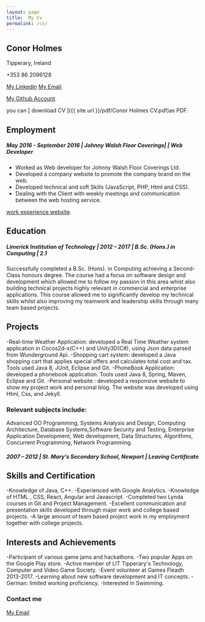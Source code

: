 ```yaml
---
layout: page
title:  My Cv
permalink: /cv/
---
```

## Conor Holmes
Tipperary, Ireland

+353 86 2096128

[My Linkedin](https://www.linkedin.com/in/conor-holmes-78a36580/)
[My Email](conorholmesdev@gmail.com).

[My Github Account](https://github.com/conorH22).

you can [ download CV ]({{ site.url }}/pdf/Conor Holmes CV.pdf)as PDF.

## Employment

##### May 2016 - September 2016 | Johnny Walsh Floor Coverings| | Web Developer 

- Worked as Web developer for Johnny Walsh Floor Coverings Ltd.
- Developed a company website to promote the company brand on the web.
- Developed technical and soft Skills (JavaScript, PHP, Html and CSS).
- Dealing with the Client with weekly meetings and communication between the web
hosting service.

[ work experience website](http://johnnywalshfloorcoverings.ie/).

## Education
##### Limerick Institution of Technology | 2012 – 2017 | B.Sc. (Hons.) in Computing | 2.1 

Successfully completed a B.Sc. (Hons). in Computing achieving a Second-Class honours degree. The course had a focus on software design and development which allowed me to follow my passion in this area whist also building technical projects highly relevant in commercial and enterprise applications. This course allowed me to significantly develop my technical skills whilst also improving my teamwork and leadership skills through many team based projects.


## Projects

-Real-time Weather Application: developed a Real Time Weather system application in Cocos2d-x(C++) and Unity3D(C#), using Json data parsed from Wunderground Api. 
-Shopping cart system: developed a Java shopping cart that applies special offers and calculates total cost and tax. Tools used Java 8, JUnit, Eclipse and Git.
-PhoneBook Application: developed a phonebook application. Tools used Java 8, Spring, Maven, Eclipse and Git.
-Personal website : developed a responsive website to show my project work and personal blog. The website was developed using Html, Css, and Jekyll.

### Relevant subjects include:

Advanced OO Programming,  Systems Analysis and Design, Computing Architecture, Database Systems,Software Security and Testing, Enterprise Application Development, Web development, Data Structures, Algorithms, Concurrent Programming, Network Programming.


##### 2007 – 2012 | St. Mary’s Secondary School, Newport | Leaving Certificate

## Skills and Certification

-Knowledge of Java, C++.
-Experienced with Google Analytics.
-Knowledge of  HTML , CSS, React, Angular and Javascript.
-Completed two Lynda courses in Git and Project Management.
-Excellent communication and presentation skills developed through major work and college based projects. 
-A large amount of team based project work in my employment together with college projects.


## Interests and Achievements

-Participant of various game jams and hackathons.
-Two popular Apps on the Google Play store.
-Active member of LIT Tipperary's Technology, Computer and Video Game Society.
-Event volunteer at Games Fleadh 2013-2017. 
-Learning about new software development and IT concepts.
-German: limited working proficiency.
-Interested in Swimming.



### Contact me

[My Email](mailto:conorholmesdev@gmail.com)
